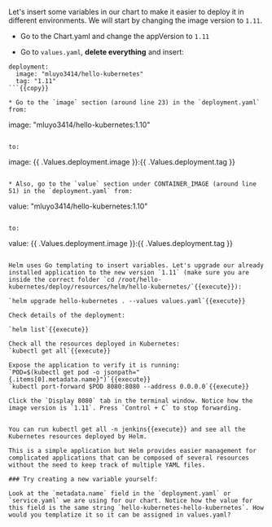 Let's insert some variables in our chart to make it easier to deploy it in different environments. We will start by changing the image version to `1.11`.

* Go to the Chart.yaml and change the appVersion to `1.11`

* Go to `values.yaml`, **delete everything** and insert:

```
deployment:
  image: "mluyo3414/hello-kubernetes"
  tag: "1.11"
```{{copy}}

* Go to the `image` section (around line 23) in the `deployment.yaml` from:

```
image: "mluyo3414/hello-kubernetes:1.10"
```

to:

```
image: {{  .Values.deployment.image  }}:{{  .Values.deployment.tag  }}
```{{copy}}

* Also, go to the `value` section under CONTAINER_IMAGE (around line 51) in the `deployment.yaml` from:

```
value: "mluyo3414/hello-kubernetes:1.10"
```

to:

```
value: {{  .Values.deployment.image  }}:{{  .Values.deployment.tag  }}
```{{copy}}

Helm uses Go templating to insert variables. Let's upgrade our already installed application to the new version `1.11` (make sure you are inside the correct folder `cd /root/hello-kubernetes/deploy/resources/helm/hello-kubernetes/`{{execute}}):

`helm upgrade hello-kubernetes . --values values.yaml`{{execute}}

Check details of the deployment:

`helm list`{{execute}}

Check all the resources deployed in Kubernetes:
`kubectl get all`{{execute}}

Expose the application to verify it is running:
`POD=$(kubectl get pod -o jsonpath="{.items[0].metadata.name}")`{{execute}}
`kubectl port-forward $POD 8080:8080 --address 0.0.0.0`{{execute}}

Click the `Display 8080` tab in the terminal window. Notice how the image version is `1.11`. Press `Control + C` to stop forwarding.


You can run kubectl get all -n jenkins{{execute}} and see all the Kubernetes resources deployed by Helm. 

This is a simple application but Helm provides easier management for complicated applications that can be composed of several resources without the need to keep track of multiple YAML files.

### Try creating a new variable yourself:

Look at the `metadata.name` field in the `deployment.yaml` or `service.yaml` we are using for our chart. Notice how the value for this field is the same string `hello-kubernetes-hello-kubernetes`. How would you templatize it so it can be assigned in values.yaml?



